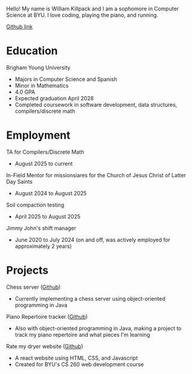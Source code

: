 Hello! My name is William Killpack and I am a sophomore in Computer Science at BYU. I love coding, playing the piano, and running.

[Github link](https://github.com/Billpack68)

# Education

Brigham Young University
- Majors in Computer Science and Spanish
- Minor in Mathematics
- 4.0 GPA
- Expected graduation April 2028
- Completed coursework in software development, data structures, compilers/discrete math

# Employment

TA for Compilers/Discrete Math
- August 2025 to current

In-Field Mentor for missionsiares for the Church of Jesus Christ of Latter Day Saints
- August 2024 to August 2025

Soil compaction testing
- April 2025 to August 2025

Jimmy John's shift manager
- June 2020 to July 2024 (on and off, was actively employed for approximately 2 years)

# Projects

Chess server ([Github](https://github.com/Billpack68/chess))
- Currently implementing a chess server using object-oriented programming in Java

Piano Repertoire tracker ([Github](https://github.com/Billpack68/PianoRepertoire))
- Also with object-oriented programming in Java, making a project to track my piano repertoire and what pieces I'm learning

Rate my dryer website ([Github](https://github.com/Billpack68/startup))
- A react website using HTML, CSS, and Javascript
- Created for BYU's CS 260 web development course

